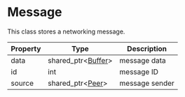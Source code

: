 # Message

This class stores a networking message.

| Property | Type | Description |
|---|---|---|
| data | shared_ptr<[Buffer](Buffer.md)\> | message data |
| id | int | message ID |
| source | shared_ptr<[Peer](Peer.md)\> | message sender |

